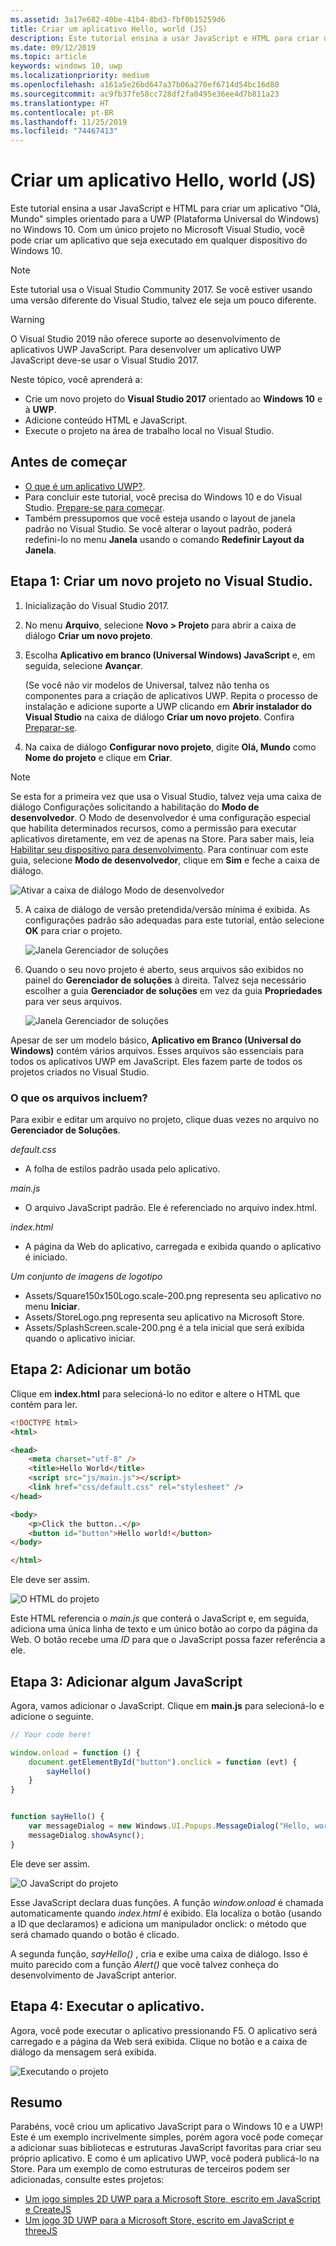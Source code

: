```yaml
---
ms.assetid: 3a17e682-40be-41b4-8bd3-fbf0b15259d6
title: Criar um aplicativo Hello, world (JS)
description: Este tutorial ensina a usar JavaScript e HTML para criar um aplicativo &\#0034;Olá, Mundo&\#0034; simples orientado para a UWP (Plataforma Universal do Windows) no Windows 10.
ms.date: 09/12/2019
ms.topic: article
keywords: windows 10, uwp
ms.localizationpriority: medium
ms.openlocfilehash: a161a5e26bd647a37b06a270ef6714d54bc16d80
ms.sourcegitcommit: ac9fb37fe58cc728df2fa0495e36ee4d7b811a23
ms.translationtype: HT
ms.contentlocale: pt-BR
ms.lasthandoff: 11/25/2019
ms.locfileid: "74467413"
---
```

# <a name="create-a-hello-world-app-js"></a>Criar um aplicativo Hello, world (JS)

Este tutorial ensina a usar JavaScript e HTML para criar um aplicativo "Olá, Mundo" simples orientado para a UWP (Plataforma Universal do Windows) no Windows 10. Com um único projeto no Microsoft Visual Studio, você pode criar um aplicativo que seja executado em qualquer dispositivo do Windows 10.

> [!NOTE]
> Este tutorial usa o Visual Studio Community 2017. Se você estiver usando uma versão diferente do Visual Studio, talvez ele seja um pouco diferente.

> [!WARNING]
> O Visual Studio 2019 não oferece suporte ao desenvolvimento de aplicativos UWP JavaScript. Para desenvolver um aplicativo UWP JavaScript deve-se usar o Visual Studio 2017.

Neste tópico, você aprenderá a:

-   Crie um novo projeto do **Visual Studio 2017** orientado ao **Windows 10** e à **UWP**.
-   Adicione conteúdo HTML e JavaScript.
-   Execute o projeto na área de trabalho local no Visual Studio.

## <a name="before-you-start"></a>Antes de começar

-   [O que é um aplicativo UWP?](universal-application-platform-guide.md).
-   Para concluir este tutorial, você precisa do Windows 10 e do Visual Studio. [Prepare-se para começar](get-set-up.md).
-   Também pressupomos que você esteja usando o layout de janela padrão no Visual Studio. Se você alterar o layout padrão, poderá redefini-lo no menu **Janela** usando o comando **Redefinir Layout da Janela**.

## <a name="step-1-create-a-new-project-in-visual-studio"></a>Etapa 1: Criar um novo projeto no Visual Studio.

1.  Inicialização do Visual Studio 2017.

2.  No menu **Arquivo**, selecione **Novo > Projeto** para abrir a caixa de diálogo **Criar um novo projeto**.

3.  Escolha **Aplicativo em branco (Universal Windows) JavaScript** e, em seguida, selecione **Avançar**.

    (Se você não vir modelos de Universal, talvez não tenha os componentes para a criação de aplicativos UWP. Repita o processo de instalação e adicione suporte a UWP clicando em **Abrir instalador do Visual Studio** na caixa de diálogo **Criar um novo projeto**. Confira [Preparar-se](get-set-up.md).

4.  Na caixa de diálogo **Configurar novo projeto**, digite **Olá, Mundo** como **Nome do projeto** e clique em **Criar**.

> [!NOTE]
> Se esta for a primeira vez que usa o Visual Studio, talvez veja uma caixa de diálogo Configurações solicitando a habilitação do **Modo de desenvolvedor**. O Modo de desenvolvedor é uma configuração especial que habilita determinados recursos, como a permissão para executar aplicativos diretamente, em vez de apenas na Store. Para saber mais, leia [Habilitar seu dispositivo para desenvolvimento](enable-your-device-for-development.md). Para continuar com este guia, selecione **Modo de desenvolvedor**, clique em **Sim** e feche a caixa de diálogo.

 ![Ativar a caixa de diálogo Modo de desenvolvedor](images/win10-cs-00.png)

5.  A caixa de diálogo de versão pretendida/versão mínima é exibida. As configurações padrão são adequadas para este tutorial, então selecione **OK** para criar o projeto.

    ![Janela Gerenciador de soluções](images/win10-cs-02.png)

6.  Quando o seu novo projeto é aberto, seus arquivos são exibidos no painel do **Gerenciador de soluções** à direita. Talvez seja necessário escolher a guia **Gerenciador de soluções** em vez da guia **Propriedades** para ver seus arquivos.

    ![Janela Gerenciador de soluções](images/win10-js-02.png)

Apesar de ser um modelo básico, **Aplicativo em Branco (Universal do Windows)** contém vários arquivos. Esses arquivos são essenciais para todos os aplicativos UWP em JavaScript. Eles fazem parte de todos os projetos criados no Visual Studio.


### <a name="whats-in-the-files"></a>O que os arquivos incluem?

Para exibir e editar um arquivo no projeto, clique duas vezes no arquivo no **Gerenciador de Soluções**.

*default.css*

-  A folha de estilos padrão usada pelo aplicativo.

*main.js*

- O arquivo JavaScript padrão. Ele é referenciado no arquivo index.html.

*index.html*

- A página da Web do aplicativo, carregada e exibida quando o aplicativo é iniciado.

*Um conjunto de imagens de logotipo*
-   Assets/Square150x150Logo.scale-200.png representa seu aplicativo no menu **Iniciar**.
-   Assets/StoreLogo.png representa seu aplicativo na Microsoft Store.
-   Assets/SplashScreen.scale-200.png é a tela inicial que será exibida quando o aplicativo iniciar.

## <a name="step-2-adding-a-button"></a>Etapa 2: Adicionar um botão

Clique em **index.html** para selecioná-lo no editor e altere o HTML que contém para ler.

```html
<!DOCTYPE html>
<html>

<head>
    <meta charset="utf-8" />
    <title>Hello World</title>
    <script src="js/main.js"></script>
    <link href="css/default.css" rel="stylesheet" />
</head>

<body>
    <p>Click the button..</p>
    <button id="button">Hello world!</button>
</body>

</html>
```

Ele deve ser assim.

 ![O HTML do projeto](images/win10-js-03.png)

Este HTML referencia o *main.js* que conterá o JavaScript e, em seguida, adiciona uma única linha de texto e um único botão ao corpo da página da Web. O botão recebe uma *ID* para que o JavaScript possa fazer referência a ele.


## <a name="step-3-adding-some-javascript"></a>Etapa 3: Adicionar algum JavaScript

Agora, vamos adicionar o JavaScript. Clique em **main.js** para selecioná-lo e adicione o seguinte.

```javascript
// Your code here!

window.onload = function () {
    document.getElementById("button").onclick = function (evt) {
        sayHello()
    }
}


function sayHello() {
    var messageDialog = new Windows.UI.Popups.MessageDialog("Hello, world!", "Alert");
    messageDialog.showAsync();
}

```

Ele deve ser assim.

 ![O JavaScript do projeto](images/win10-js-04.png)

Esse JavaScript declara duas funções. A função *window.onload* é chamada automaticamente quando *index.html* é exibido. Ela localiza o botão (usando a ID que declaramos) e adiciona um manipulador onclick: o método que será chamado quando o botão é clicado.

A segunda função, *sayHello()* , cria e exibe uma caixa de diálogo. Isso é muito parecido com a função *Alert()* que você talvez conheça do desenvolvimento de JavaScript anterior.


## <a name="step-4-run-the-app"></a>Etapa 4: Executar o aplicativo.

Agora, você pode executar o aplicativo pressionando F5. O aplicativo será carregado e a página da Web será exibida. Clique no botão e a caixa de diálogo da mensagem será exibida.

 ![Executando o projeto](images/win10-js-05.png)



## <a name="summary"></a>Resumo


Parabéns, você criou um aplicativo JavaScript para o Windows 10 e a UWP! Este é um exemplo incrivelmente simples, porém agora você pode começar a adicionar suas bibliotecas e estruturas JavaScript favoritas para criar seu próprio aplicativo. E como é um aplicativo UWP, você poderá publicá-lo na Store. Para um exemplo de como estruturas de terceiros podem ser adicionadas, consulte estes projetos:

* [Um jogo simples 2D UWP para a Microsoft Store, escrito em JavaScript e CreateJS](get-started-tutorial-game-js2d.md)
* [Um jogo 3D UWP para a Microsoft Store, escrito em JavaScript e threeJS](get-started-tutorial-game-js3d.md)
